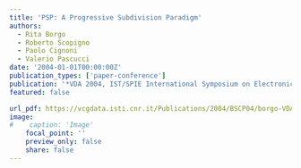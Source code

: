 ```yaml
---
title: 'PSP: A Progressive Subdivision Paradigm'
authors:
  - Rita Borgo
  - Roberto Scopigno
  - Paolo Cignoni
  - Valerio Pascucci
date: '2004-01-01T00:00:00Z'
publication_types: ['paper-conference']
publication: '*VDA 2004, IST/SPIE International Symposium on Electronic Imaging Conf. Proc.*'
featured: false

url_pdf: https://vcgdata.isti.cnr.it/Publications/2004/BSCP04/borgo-VDA04.pdf
image:
#    caption: 'Image'
    focal_point: ''
    preview_only: false
    share: false
---
```

